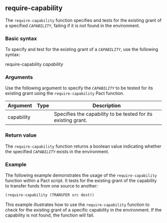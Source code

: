 ## require-capability
The `require-capability` function specifies and tests for the existing grant of a specified *`CAPABILITY`*, failing if it is not found in the environment.

### Basic syntax

To specify and test for the existing grant of a *`CAPABILITY`*, use the following syntax:

require-capability *capability*

### Arguments

Use the following argument to specify the *`CAPABILITY`* to be tested for its existing grant using the `require-capability` Pact function.

| Argument | Type | Description |
| --- | --- | --- |
| capability |  | Specifies the capability to be tested for its existing grant. |

### Return value

The `require-capability` function returns a boolean value indicating whether the specified *`CAPABILITY`* exists in the environment.

### Example

The following example demonstrates the usage of the `require-capability` function within a Pact script. It tests for the existing grant of the capability to transfer funds from one source to another:

```lisp
(require-capability (TRANSFER src dest))
```

This example illustrates how to use the `require-capability` function to check for the existing grant of a specific capability in the environment. If the capability is not found, the function will fail.

